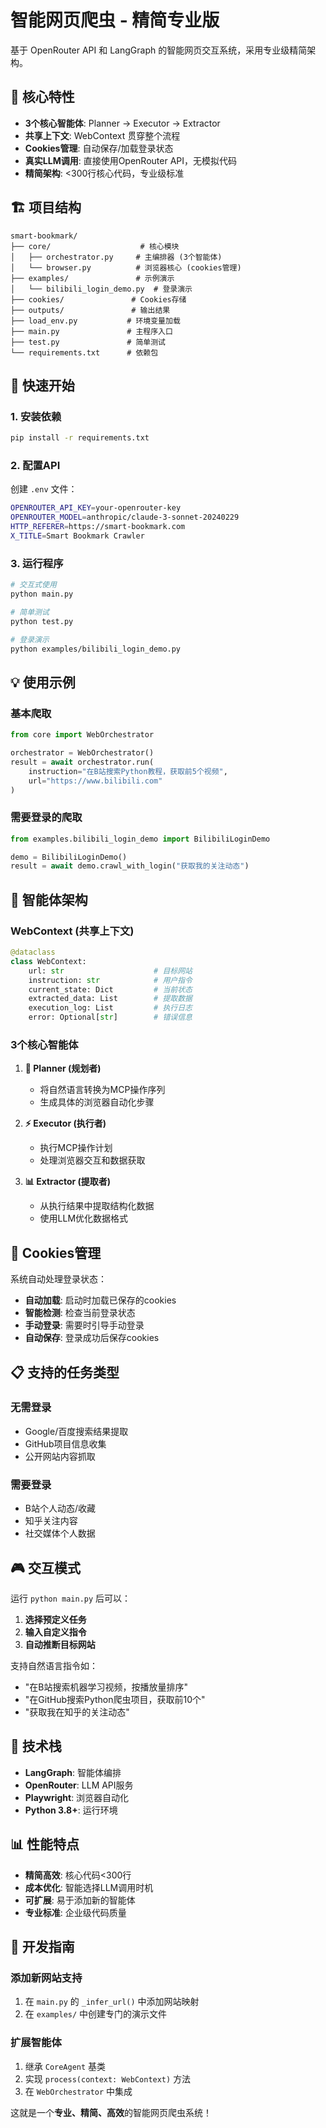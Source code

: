 # 智能网页爬虫 - 精简专业版

基于 OpenRouter API 和 LangGraph 的智能网页交互系统，采用专业级精简架构。

## 🎯 核心特性

- **3个核心智能体**: Planner → Executor → Extractor
- **共享上下文**: WebContext 贯穿整个流程  
- **Cookies管理**: 自动保存/加载登录状态
- **真实LLM调用**: 直接使用OpenRouter API，无模拟代码
- **精简架构**: <300行核心代码，专业级标准

## 🏗️ 项目结构

```
smart-bookmark/
├── core/                    # 核心模块
│   ├── orchestrator.py     # 主编排器 (3个智能体)
│   └── browser.py          # 浏览器核心 (cookies管理)
├── examples/               # 示例演示
│   └── bilibili_login_demo.py  # 登录演示
├── cookies/               # Cookies存储
├── outputs/               # 输出结果
├── load_env.py           # 环境变量加载
├── main.py               # 主程序入口
├── test.py               # 简单测试
└── requirements.txt      # 依赖包
```

## 🚀 快速开始

### 1. 安装依赖
```bash
pip install -r requirements.txt
```

### 2. 配置API
创建 `.env` 文件：
```bash
OPENROUTER_API_KEY=your-openrouter-key
OPENROUTER_MODEL=anthropic/claude-3-sonnet-20240229
HTTP_REFERER=https://smart-bookmark.com
X_TITLE=Smart Bookmark Crawler
```

### 3. 运行程序
```bash
# 交互式使用
python main.py

# 简单测试
python test.py

# 登录演示
python examples/bilibili_login_demo.py
```

## 💡 使用示例

### 基本爬取
```python
from core import WebOrchestrator

orchestrator = WebOrchestrator()
result = await orchestrator.run(
    instruction="在B站搜索Python教程，获取前5个视频",
    url="https://www.bilibili.com"
)
```

### 需要登录的爬取
```python
from examples.bilibili_login_demo import BilibiliLoginDemo

demo = BilibiliLoginDemo()
result = await demo.crawl_with_login("获取我的关注动态")
```

## 🧠 智能体架构

### WebContext (共享上下文)
```python
@dataclass
class WebContext:
    url: str                    # 目标网站
    instruction: str            # 用户指令  
    current_state: Dict         # 当前状态
    extracted_data: List        # 提取数据
    execution_log: List         # 执行日志
    error: Optional[str]        # 错误信息
```

### 3个核心智能体

1. **🎯 Planner (规划者)**
   - 将自然语言转换为MCP操作序列
   - 生成具体的浏览器自动化步骤

2. **⚡ Executor (执行者)**
   - 执行MCP操作计划
   - 处理浏览器交互和数据获取

3. **📊 Extractor (提取者)**
   - 从执行结果中提取结构化数据
   - 使用LLM优化数据格式

## 🔐 Cookies管理

系统自动处理登录状态：

- **自动加载**: 启动时加载已保存的cookies
- **智能检测**: 检查当前登录状态
- **手动登录**: 需要时引导手动登录
- **自动保存**: 登录成功后保存cookies

## 📋 支持的任务类型

### 无需登录
- Google/百度搜索结果提取
- GitHub项目信息收集
- 公开网站内容抓取

### 需要登录  
- B站个人动态/收藏
- 知乎关注内容
- 社交媒体个人数据

## 🎮 交互模式

运行 `python main.py` 后可以：

1. **选择预定义任务**
2. **输入自定义指令**
3. **自动推断目标网站**

支持自然语言指令如：
- "在B站搜索机器学习视频，按播放量排序"
- "在GitHub搜索Python爬虫项目，获取前10个"
- "获取我在知乎的关注动态"

## 🔧 技术栈

- **LangGraph**: 智能体编排
- **OpenRouter**: LLM API服务
- **Playwright**: 浏览器自动化
- **Python 3.8+**: 运行环境

## 📊 性能特点

- **精简高效**: 核心代码<300行
- **成本优化**: 智能选择LLM调用时机
- **可扩展**: 易于添加新的智能体
- **专业标准**: 企业级代码质量

## 🤝 开发指南

### 添加新网站支持
1. 在 `main.py` 的 `_infer_url()` 中添加网站映射
2. 在 `examples/` 中创建专门的演示文件

### 扩展智能体
1. 继承 `CoreAgent` 基类
2. 实现 `process(context: WebContext)` 方法
3. 在 `WebOrchestrator` 中集成

这就是一个**专业、精简、高效**的智能网页爬虫系统！